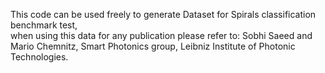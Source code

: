 This code can be used freely to generate Dataset for Spirals classification benchmark test,  
when using this data for any publication please refer to: Sobhi Saeed and Mario Chemnitz, Smart Photonics group, Leibniz Institute of Photonic Technologies. 
